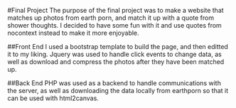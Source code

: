 #Final Project
The purpose of the final project was to make a website that matches up photos from earth porn, and match it up with a quote from
shower thoughts. I decided to have some fun with it and use quotes from nocontext instead to make it more enjoyable. 

##Front End
I used a bootstrap template to build the page, and then editted it to my liking. Jquery was used to handle click events to change data, as well as download and compress the photos after they have been matched up.

##Back End
PHP was used as a backend to handle communications with the server, as well as downloading the data locally from earthporn so that it can be used with html2canvas.


